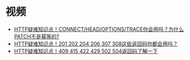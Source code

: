 


# 视频

* [HTTP疑难知识点！CONNECT/HEAD/OPTIONS/TRACE你会用吗？为什么PATCH不是幂等的?](https://www.youtube.com/watch?v=yMN3RxPebgk)
* [HTTP疑难知识点！201 202 204 206 307 308这些返回码你都会用吗？](https://www.youtube.com/watch?v=BRRrP5p28dY)
* [HTTP疑难知识点！409 415 422 429 502 504返回码了解一下](https://www.youtube.com/watch?v=kQ9y8M2ElTc)
